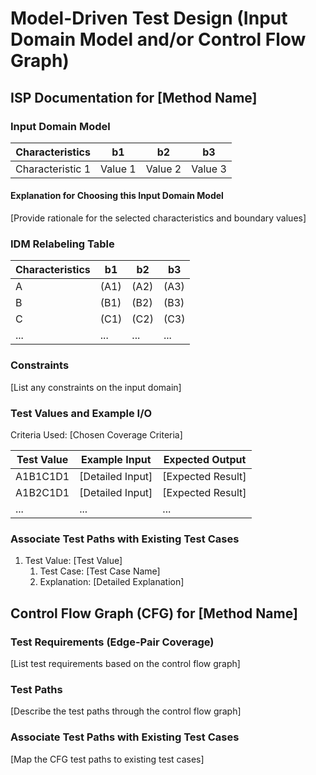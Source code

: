 # Model-Driven Test Design (Input Domain Model and/or Control Flow Graph)

## ISP Documentation for [Method Name]

### Input Domain Model

| Characteristics | b1 | b2 | b3 |
|----------------|----|----|-----|
| Characteristic 1 | Value 1 | Value 2 | Value 3 |


#### Explanation for Choosing this Input Domain Model

[Provide rationale for the selected characteristics and boundary values]

### IDM Relabeling Table

| Characteristics | b1 | b2 | b3 |
|----------------|----|----|-----|
| A | (A1) | (A2) | (A3) |
| B | (B1) | (B2) | (B3) |
| C | (C1) | (C2) | (C3) |
| ... | ... | ... | ... |

### Constraints

[List any constraints on the input domain]

### Test Values and Example I/O

Criteria Used: [Chosen Coverage Criteria]

| Test Value | Example Input | Expected Output |
|-----------|--------------|-----------------|
| A1B1C1D1  | [Detailed Input] | [Expected Result] |
| A1B2C1D1  | [Detailed Input] | [Expected Result] |
| ... | ... | ... |

### Associate Test Paths with Existing Test Cases

1. Test Value: [Test Value]
   1. Test Case: [Test Case Name]
   2. Explanation: [Detailed Explanation]

## Control Flow Graph (CFG) for [Method Name]

### Test Requirements (Edge-Pair Coverage)

[List test requirements based on the control flow graph]

### Test Paths

[Describe the test paths through the control flow graph]

### Associate Test Paths with Existing Test Cases

[Map the CFG test paths to existing test cases]